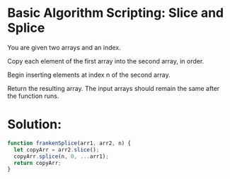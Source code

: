 # Basic Algorithm Scripting: Slice and Splice
You are given two arrays and an index.

Copy each element of the first array into the second array, in order.

Begin inserting elements at index n of the second array.

Return the resulting array. The input arrays should remain the same after the function runs.
# Solution:
```javascript
function frankenSplice(arr1, arr2, n) {
  let copyArr = arr2.slice();
  copyArr.splice(n, 0, ...arr1);
  return copyArr;
}
```
